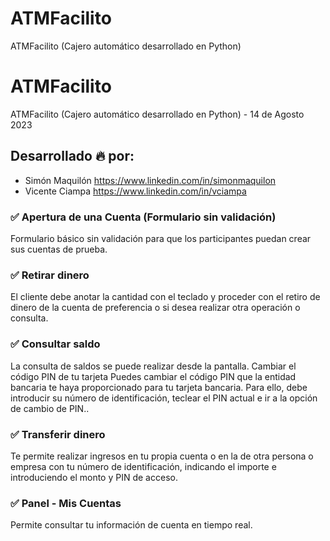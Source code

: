 # ATMFacilito
ATMFacilito (Cajero automático desarrollado en Python)
# ATMFacilito

ATMFacilito (Cajero automático desarrollado en Python) - 14 de Agosto 2023

## Desarrollado 🔥 por:

- Simón Maquilón https://www.linkedin.com/in/simonmaquilon
- Vicente Ciampa https://www.linkedin.com/in/vciampa

### ✅ Apertura de una Cuenta (Formulario sin validación)

Formulario básico sin validación para que los participantes puedan crear sus cuentas de prueba.

### ✅ Retirar dinero

El cliente debe anotar la cantidad con el teclado y proceder con el retiro de dinero de la cuenta de preferencia o si desea realizar otra operación o consulta.

### ✅ Consultar saldo

La consulta de saldos se puede realizar desde la pantalla.
Cambiar el código PIN de tu tarjeta
Puedes cambiar el código PIN que la entidad bancaria te haya proporcionado para tu tarjeta bancaria. Para ello, debe introducir su número de identificación, teclear el PIN actual e ir a la opción de cambio de PIN..

### ✅ Transferir dinero

Te permite realizar ingresos en tu propia cuenta o en la de otra persona o empresa con tu número de identificación, indicando el importe e introduciendo el monto y PIN de acceso.

### ✅ Panel - Mis Cuentas
Permite consultar tu información de cuenta en tiempo real.
